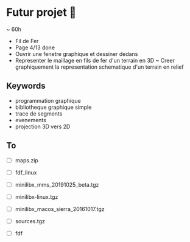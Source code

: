 # Futur projet 🌸
 ~ 60h
 - Fil de Fer
 - Page 4/13 done
 - Ouvrir une fenetre graphique et dessiner dedans
 - Representer le maillage en fils de fer d'un terrain en 3D ~ Creer graphiquement la representation schematique d'un terrain en relief

## Keywords
 - programmation graphique
 - bibliotheque graphique simple
 - trace de segments
 - evenements
 - projection 3D vers 2D

## To
- [ ] maps.zip
- [ ] fdf_linux
- [ ] minilibx_mms_20191025_beta.tgz
- [ ] minilibx-linux.tgz
- [ ] minilibx_macos_sierra_20161017.tgz
- [ ] sources.tgz
- [ ] fdf
 
